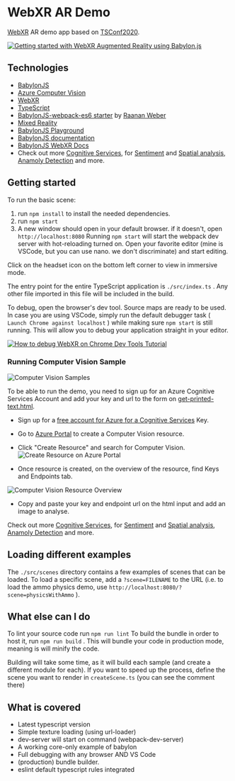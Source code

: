 # WebXR AR Demo

[WebXR](https://www.w3.org/TR/webxr/) AR demo app based on [TSConf2020](https://tsconf.io/).

[![Getting started with WebXR Augmented Reality using Babylon.js](http://img.youtube.com/vi/RaB_Uyqx6Q4/0.jpg)](https://www.youtube.com/watch?v=RaB_Uyqx6Q4)

## Technologies

* [BabylonJS](https://www.babylonjs.com/)
* [Azure Computer Vision](https://docs.microsoft.com/azure/cognitive-services/computer-vision/?WT.mc_id=aiml-8438-ayyonet)
* [WebXR](https://docs.microsoft.com/windows/mixed-reality/develop/web/webxr-overview?WT.mc_id=spatial-8871-ayyonet)
* [TypeScript](https://www.typescriptlang.org/?WT.mc_id=spatial-8871-ayyonet)
* [BabylonJS-webpack-es6 starter](https://github.com/RaananW/babylonjs-webpack-es6) by [Raanan Weber](https://github.com/RaananW)
* [Mixed Reality](https://docs.microsoft.com/windows/mixed-reality/develop/web/javascript-development-overview?WT.mc_id=spatial-8871-ayyonet)
* [BabylonJS Playground](https://playground.babylonjs.com)
* [BabylonJS documentation](https://doc.babylonjs.com)
* [BabylonJS WebXR Docs](https://doc.babylonjs.com/how_to/introduction_to_webxr)
* Check out more [Cognitive Services](https://azure.microsoft.com/services/cognitive-services/?WT.mc_id=aiml-8438-ayyonet), for [Sentiment](https://docs.microsoft.com/azure/databricks/scenarios/databricks-sentiment-analysis-cognitive-services?toc=https%3A%2F%2Fdocs.microsoft.com%2Fen-us%2Fazure%2Fcognitive-services%2Ftext-analytics%2Ftoc.json&bc=https%3A%2F%2Fdocs.microsoft.com%2Fen-us%2Fazure%2Fbread%2Ftoc.json&WT.mc_id=aiml-8438-ayyonet) and [Spatial analysis](https://docs.microsoft.com/legal/cognitive-services/computer-vision/responsible-use-deployment?context=/azure/cognitive-services/Computer-vision/context/context&WT.mc_id=aiml-8438-ayyonet), [Anamoly Detection](https://docs.microsoft.com/azure/cognitive-services/anomaly-detector/?WT.mc_id=aiml-8438-ayyonet) and more.

## Getting started

To run the basic scene:

1. run `npm install` to install the needed dependencies.
2. run `npm start`
3. A new window should open in your default browser. if it doesn't, open `http://localhost:8080`
Running `npm start` will start the webpack dev server with hot-reloading turned on. Open your favorite editor (mine is VSCode, but you can use nano. we don't discriminate) and start editing.

Click on the headset icon on the bottom left corner to view in immersive mode.

The entry point for the entire TypeScript application is `./src/index.ts` . Any other file imported in this file will be included in the build.

To debug, open the browser's dev tool. Source maps are ready to be used. In case you are using VSCode, simply run the default debugger task ( `Launch Chrome against localhost` ) while making sure `npm start` is still running. This will allow you to debug your application straight in your editor.

[![How to debug WebXR on Chrome Dev Tools Tutorial](http://img.youtube.com/vi/r-wSk24Wmpk/0.jpg)](https://www.youtube.com/watch?v=r-wSk24Wmpk)

### Running Computer Vision Sample

![Computer Vision Samples](assets/images/ComputerVision.png)

To be able to run the demo, you need to sign up for an Azure Cognitive Services Account and add your key and url to the form on [get-printed-text.html](./main/public/get-printed-text.html).

- Sign up for a [free account for Azure for a Cognitive Services](https://azure.microsoft.com/free/?WT.mc_id=aiml-8438-ayyonet) Key.
- Go to [Azure Portal](https://azure.microsoft.com/features/azure-portal/?WT.mc_id=aiml-8438-ayyonet) to create a Computer Vision resource.
- Click "Create Resource" and search for Computer Vision.
![Create Resource on Azure Portal](assets/images/createResource.png)

- Once resource is created, on the overview of the resource, find Keys and Endpoints tab.

![Computer Vision Resource Overview](assets/images/resourceOverview.png)
- Copy and paste your key and endpoint url on the html input and add an image to analyse.

Check out more [Cognitive Services](https://azure.microsoft.com/services/cognitive-services/?WT.mc_id=aiml-8438-ayyonet), for [Sentiment](https://docs.microsoft.com/azure/databricks/scenarios/databricks-sentiment-analysis-cognitive-services?toc=https%3A%2F%2Fdocs.microsoft.com%2Fen-us%2Fazure%2Fcognitive-services%2Ftext-analytics%2Ftoc.json&bc=https%3A%2F%2Fdocs.microsoft.com%2Fen-us%2Fazure%2Fbread%2Ftoc.json&WT.mc_id=aiml-8438-ayyonet) and [Spatial analysis](https://docs.microsoft.com/legal/cognitive-services/computer-vision/responsible-use-deployment?context=/azure/cognitive-services/Computer-vision/context/context&WT.mc_id=aiml-8438-ayyonet), [Anamoly Detection](https://docs.microsoft.com/azure/cognitive-services/anomaly-detector/?WT.mc_id=aiml-8438-ayyonet) and more.

## Loading different examples

The `./src/scenes` directory contains a few examples of scenes that can be loaded. To load a specific scene, add a `?scene=FILENAME` to the URL (i.e. to load the ammo physics demo, use `http://localhost:8080/?scene=physicsWithAmmo` ).

## What else can I do

To lint your source code run `npm run lint`
To build the bundle in order to host it, run `npm run build` . This will bundle your code in production mode, meaning is will minify the code.

Building will take some time, as it will build each sample (and create a different module for each). If you want to speed up the process, define the scene you want to render in `createScene.ts` (you can see the comment there)

## What is covered

* Latest typescript version
* Simple texture loading (using url-loader)
* dev-server will start on command (webpack-dev-server)
* A working core-only example of babylon
* Full debugging with any browser AND VS Code
* (production) bundle builder.
* eslint default typescript rules integrated
